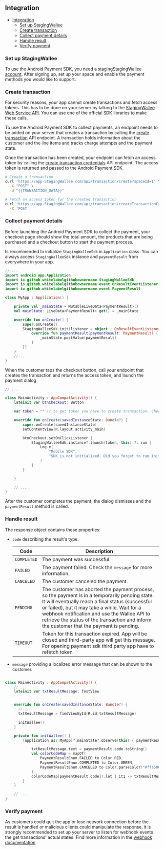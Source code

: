 ## Integration

- [Integration](#integration)
  - [Set up StagingWallee](#set-up-StagingWallee)
  - [Create transaction](#create-transaction)
  - [Collect payment details](#collect-payment-details)
  - [Handle result](#handle-result)
  - [Verify payment](#verify-payment)

### Set up StagingWallee

To use the Android Payment SDK, you need a [stagingStagingWallee account](https://app-StagingWallee.com/user/signup/user/signup). After signing up, set up your space and enable the payment methods you would like to support.

### Create transaction

For security reasons, your app cannot create transactions and fetch access tokens. This has to be done on your server by talking to the [StagingWallee Web Service API](https://app-StagingWallee.com/en-us/doc/api/web-service). You can use one of the official SDK libraries to make these calls.

To use the Android Payment SDK to collect payments, an endpoint needs to be added on your server that creates a transaction by calling the [create transaction](https://app-StagingWallee.com/doc/api/web-service#transaction-service--create) API endpoint. A transaction holds information about the customer and the line items and tracks charge attempts and the payment state.

Once the transaction has been created, your endpoint can fetch an access token by calling the [create transaction credentials](https://app-StagingWallee.com/doc/api/web-service#transaction-service--create-transaction-credentials) API endpoint. The access token is returned and passed to the Android Payment SDK.

```bash
# Create a transaction
curl 'https://app-StagingWallee.com/api/transaction/create?spaceId=1' \
  -X "POST" \
  -d "{{TRANSACTION_DATA}}"

# Fetch an access token for the created transaction
curl 'https://app-StagingWallee.com/api/transaction/createTransactionCredentials?spaceId={{SPACE_ID}}&id={{TRANSACTION_ID}}' \
  -X 'POST'
```

### Collect payment details

Before launching the Android Payment SDK to collect the payment, your checkout page should show the total amount, the products that are being purchased and a checkout button to start the payment process.

Is recommended to initialize `StagingWalleeSdk` in `Application` class. You can always access `StagingWalleeSdk` instance and `paymentResult` from everywhere in your app.

```kotlin
// ...
import android.app.Application
import io.github.whitelabelgithubownername.StagingWalleeSdk
import io.github.whitelabelgithubownername.event.OnResultEventListener
import io.github.whitelabelgithubownername.event.PaymentResult

class MyApp : Application() {

    private val _mainState = MutableLiveData<PaymentResult>()
    val mainState: LiveData<PaymentResult> get() = _mainState

    override fun onCreate() {
        super.onCreate()
        StagingWalleeSdk.init(listener = object : OnResultEventListener{
            override fun paymentResult(paymentResult: PaymentResult) {
                _mainState.postValue(paymentResult)
            }
        })
    }
    //...
}
```

When the customer taps the checkout button, call your endpoint that creates the transaction and returns the access token, and launch the payment dialog.

```kotlin
// ...

class MainActivity : AppCompatActivity() {
    lateinit var btnCheckout: Button

    var token = "" // to get token you have to create transaction. Checkout previous section #Create transaction

    override fun onCreate(savedInstanceState: Bundle?) {
        super.onCreate(savedInstanceState)
        setContentView(R.layout.activity_main)

        btnCheckout.setOnClickListener {
            StagingWalleeSdk.instance?.launch(token, this) ?: run {
                Log.e(
                    "Mobile SDK",
                    "SDK is not initialized. Did you forget to run init on Application?"
                )
            }
        }

    }

    // ...
}
```

After the customer completes the payment, the dialog dismisses and the `paymentResult` method is called.

### Handle result

The response object contains these properties:

- `code` describing the result's type.

  | Code | Description |
  | --- | --- |
  | `COMPLETED` | The payment was successful. |
  | `FAILED` | The payment failed. Check the `message` for more information. |
  | `CANCELED` | The customer canceled the payment. |
  | `PENDING` | The customer has aborted the payment process, so the payment is in a temporarily pending state. It will eventually reach a final status (successful or failed), but it may take a while. Wait for a webhook notification and use the Wallee API to retrieve the status of the transaction and inform the customer that the payment is pending. |
  | `TIMEOUT` | Token for this transaction expired. App will be closed and third-party app will get this message. For opening payment sdk third party app have to refetch token |

- `message` providing a localized error message that can be shown to the customer.

```kotlin

class MainActivity : AppCompatActivity() {
    // ...
    lateinit var txtResultMessage: TextView


    override fun onCreate(savedInstanceState: Bundle?) {
      //...
      txtResultMessage = findViewById(R.id.txtResultMessage)

      initWallee()
    }

    private fun initWallee() {
        (application as? MyApp)?.mainState?.observe(this) { paymentResult ->

            txtResultMessage.text = paymentResult.code.toString()
            val colorCodeMap = mapOf(
                PaymentResultEnum.FAILED to Color.RED,
                PaymentResultEnum.COMPLETED to Color.GREEN,
                PaymentResultEnum.CANCELED to Color.parseColor("#ffa500")
            )
            colorCodeMap[paymentResult.code]?.let { it1 -> txtResultMessage.setTextColor(it1) }
        }
    }

    // ...
}


```

### Verify payment

As customers could quit the app or lose network connection before the result is handled or malicious clients could manipulate the response, it is strongly recommended to set up your server to listen for webhook events the get transactions' actual states. Find more information in the [webhook documentation](https://app-StagingWallee.com/en-us/doc/webhooks).
